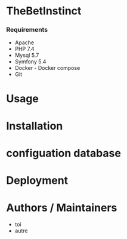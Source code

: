 # TheBetInstinct

### Requirements

- Apache
- PHP 7.4
- Mysql 5.7
- Symfony 5.4
- Docker - Docker compose
- Git

# Usage

# Installation

# configuation database

# Deployment

# Authors / Maintainers

- toi
- autre